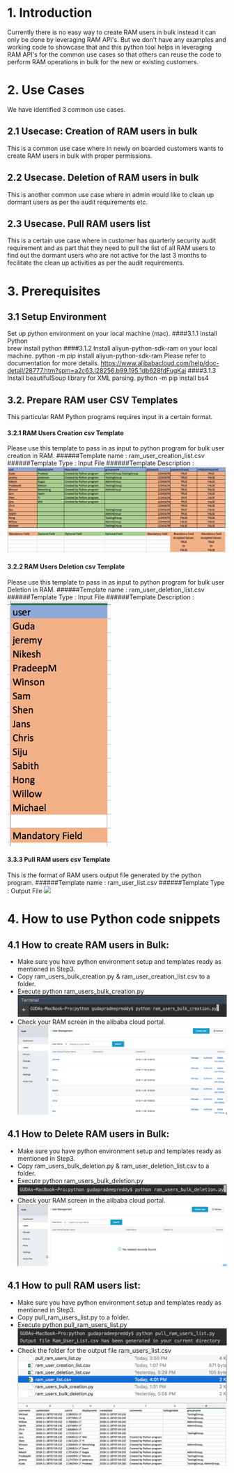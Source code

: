 # 1. Introduction
 Currently there is no easy way to create RAM users in bulk instead it can only be done by leveraging RAM API's. But we don't have any examples and working code to showcase that and this python tool helps in leveraging RAM API's for the common use cases so that others can reuse the code to perform RAM operations in bulk for the new or existing customers.
 
 # 2. Use Cases
 We have identified 3 common use cases.
 
  ## 2.1 Usecase: Creation of RAM users in bulk
  This is a common use case where in newly on boarded customers wants to create RAM users in bulk with proper permissions. 
  ## 2.2 Usecase. Deletion of RAM users in bulk
  This is another common use case where in admin would like to clean up dormant users as per the audit requirements etc.
  ## 2.3 Usecase. Pull RAM users list
  This is a certain use case where in customer has quarterly security audit requirement and as part that they need to pull the list of all RAM users to find out the dormant users who are not active for the last 3 months to fecilitate the clean up activities as per the audit requirements.
 
 # 3. Prerequisites
 
  ## 3.1 Setup Environment
  Set up python environment on your local machine (mac).
  ####3.1.1 Install Python  
    brew install python
  ####3.1.2  Install aliyun-python-sdk-ram on your local machine.
    python -m pip install aliyun-python-sdk-ram
  Please refer to documentation for more details.
  https://www.alibabacloud.com/help/doc-detail/28777.htm?spm=a2c63.l28256.b99.195.1db628fdFugKai
  ####3.1.3 Install beautifulSoup library for XML parsing.
    python -m pip install bs4
  
  
  ## 3.2. Prepare RAM user CSV Templates
  This particular RAM Python programs requires input in a certain format.
  
   #### 3.2.1 RAM Users Creation csv Template
   Please use this template to pass in as input to python program for bulk user creation in RAM.
   ######Template name : 
    ram_user_creation_list.csv
   ######Template Type : 
    Input File
   ######Template Description :
   ![](images/ram_users_creation_csv_template.png)
  
   #### 3.2.2 RAM Users Deletion csv Template
   Please use this template to pass in as input to python program for bulk user Deletion in RAM.
   ######Template name : 
    ram_user_deletion_list.csv
   ######Template Type : 
    Input File
   ######Template Description :
   ![](images/ram_users_deletion_csv_template.png)
   
   #### 3.3.3 Pull RAM users csv Template
   This is the format of RAM users output file generated by the python program.
   ######Template name : 
    ram_user_list.csv
   ######Template Type : 
    Output File
   ![](images/pull_ram_users_list_template.png)
   
 # 4. How to use Python code snippets
  ## 4.1 How to create RAM users in Bulk: 
   * Make sure you have python environment setup and templates ready as mentioned in Step3.
   * Copy ram_users_bulk_creation.py & ram_user_creation_list.csv to a folder.
   * Execute python ram_users_bulk_creation.py
   ![](images/bulk_creation.png)
   * Check your RAM screen in the alibaba cloud portal.
   ![](images/bulk_creation_console.png)
  ## 4.1 How to Delete RAM users in Bulk: 
   * Make sure you have python environment setup and templates ready as mentioned in Step3.
   * Copy ram_users_bulk_deletion.py & ram_user_deletion_list.csv to a folder.
   * Execute python ram_users_bulk_deletion.py
   ![](images/bulk_deletion.png)
   * Check your RAM screen in the alibaba cloud portal.
   ![](images/bulk_deletion_console.png)
  ## 4.1 How to pull RAM users list: 
   * Make sure you have python environment setup and templates ready as mentioned in Step3.
   * Copy pull_ram_users_list.py to a folder.
   * Execute python pull_ram_users_list.py
   ![](images/pull_ram_users.png)
   * Check the folder for the output file ram_users_list.csv
   ![](images/pull_ram_users_file.png)
   ![](images/pull_ram_users_content.png)
    
   
  